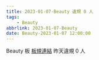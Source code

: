 ```yaml
---
title: 2023-01-07-Beauty 違規 0 人
tags:
    - Beauty
abbrlink: 2023-01-07-Beauty
date: Beauty-2023-01-07 12:00:00
---
```

Beauty 板 [板規連結](https://www.ptt.cc/bbs/Beauty/M.1630069980.A.84B.html)
昨天違規 0 人
